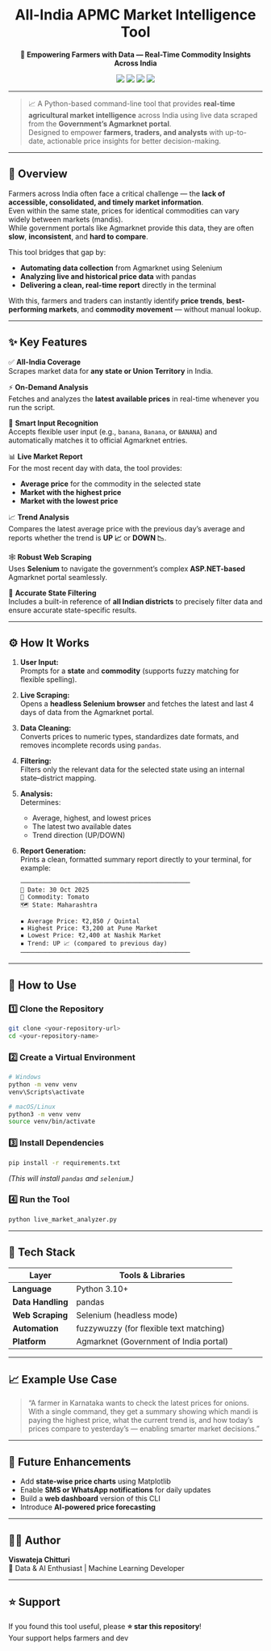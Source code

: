 <h1 align="center"> All-India APMC Market Intelligence Tool</h1>

<p align="center">
  🚜 <b>Empowering Farmers with Data — Real-Time Commodity Insights Across India</b>
</p>

<p align="center">
  <a href="https://www.python.org/"><img src="https://img.shields.io/badge/Python-3.10%2B-blue?logo=python&logoColor=white" /></a>
  <a href="https://pandas.pydata.org/"><img src="https://img.shields.io/badge/pandas-Data%20Analysis-blue?logo=pandas&logoColor=white" /></a>
  <a href="https://www.selenium.dev/"><img src="https://img.shields.io/badge/Selenium-Web%20Scraping-brightgreen?logo=selenium&logoColor=white" /></a>
  <a href="#"><img src="https://img.shields.io/badge/License-MIT-green.svg" /></a>
</p>

---

> 📈 A Python-based command-line tool that provides **real-time agricultural market intelligence** across India using live data scraped from the **Government’s Agmarknet portal**.  
> Designed to empower **farmers, traders, and analysts** with up-to-date, actionable price insights for better decision-making.

---

## 🧩 Overview

Farmers across India often face a critical challenge — the **lack of accessible, consolidated, and timely market information**.  
Even within the same state, prices for identical commodities can vary widely between markets (mandis).  
While government portals like Agmarknet provide this data, they are often **slow**, **inconsistent**, and **hard to compare**.

This tool bridges that gap by:
- **Automating data collection** from Agmarknet using Selenium  
- **Analyzing live and historical price data** with pandas  
- **Delivering a clean, real-time report** directly in the terminal  

With this, farmers and traders can instantly identify **price trends**, **best-performing markets**, and **commodity movement** — without manual lookup.

---

## ✨ Key Features

✅ **All-India Coverage**  
Scrapes market data for **any state or Union Territory** in India.  

⚡ **On-Demand Analysis**  
Fetches and analyzes the **latest available prices** in real-time whenever you run the script.  

🧠 **Smart Input Recognition**  
Accepts flexible user input (e.g., `banana`, `Banana`, or `BANANA`) and automatically matches it to official Agmarknet entries.  

📊 **Live Market Report**  
For the most recent day with data, the tool provides:
- **Average price** for the commodity in the selected state  
- **Market with the highest price**  
- **Market with the lowest price**  

📈 **Trend Analysis**  
Compares the latest average price with the previous day’s average and reports whether the trend is **UP 📈** or **DOWN 📉**.  

🕸️ **Robust Web Scraping**  
Uses **Selenium** to navigate the government’s complex **ASP.NET-based** Agmarknet portal seamlessly.  

🎯 **Accurate State Filtering**  
Includes a built-in reference of **all Indian districts** to precisely filter data and ensure accurate state-specific results.  

---

## ⚙️ How It Works

1. **User Input:**  
   Prompts for a **state** and **commodity** (supports fuzzy matching for flexible spelling).  

2. **Live Scraping:**  
   Opens a **headless Selenium browser** and fetches the latest and last 4 days of data from the Agmarknet portal.  

3. **Data Cleaning:**  
   Converts prices to numeric types, standardizes date formats, and removes incomplete records using `pandas`.  

4. **Filtering:**  
   Filters only the relevant data for the selected state using an internal state–district mapping.  

5. **Analysis:**  
   Determines:
   - Average, highest, and lowest prices  
   - The latest two available dates  
   - Trend direction (UP/DOWN)  

6. **Report Generation:**  
   Prints a clean, formatted summary report directly to your terminal, for example:

   ```
   ───────────────────────────────────────────────
   📅 Date: 30 Oct 2025
   🌾 Commodity: Tomato
   🗺️ State: Maharashtra

   ▪ Average Price: ₹2,850 / Quintal
   ▪ Highest Price: ₹3,200 at Pune Market
   ▪ Lowest Price: ₹2,400 at Nashik Market
   ▪ Trend: UP 📈 (compared to previous day)
   ───────────────────────────────────────────────
   ```

---

## 🚀 How to Use

### 1️⃣ Clone the Repository
```bash
git clone <your-repository-url>
cd <your-repository-name>
```

### 2️⃣ Create a Virtual Environment
```bash
# Windows
python -m venv venv
venv\Scripts\activate

# macOS/Linux
python3 -m venv venv
source venv/bin/activate
```

### 3️⃣ Install Dependencies
```bash
pip install -r requirements.txt
```

*(This will install `pandas` and `selenium`.)*

### 4️⃣ Run the Tool
```bash
python live_market_analyzer.py
```

---

## 🧰 Tech Stack

| Layer | Tools & Libraries |
|-------|-------------------|
| **Language** | Python 3.10+ |
| **Data Handling** | pandas |
| **Web Scraping** | Selenium (headless mode) |
| **Automation** | fuzzywuzzy (for flexible text matching) |
| **Platform** | Agmarknet (Government of India portal) |

---

## 📈 Example Use Case

> “A farmer in Karnataka wants to check the latest prices for onions.  
> With a single command, they get a summary showing which mandi is paying the highest price, what the current trend is, and how today’s prices compare to yesterday’s — enabling smarter market decisions.”

---

## 🧭 Future Enhancements

- Add **state-wise price charts** using Matplotlib  
- Enable **SMS or WhatsApp notifications** for daily updates  
- Build a **web dashboard** version of this CLI  
- Introduce **AI-powered price forecasting**  

---

## 👨‍💻 Author

**Viswateja Chitturi**  
💼 Data & AI Enthusiast | Machine Learning Developer  

---

## ⭐ Support

If you found this tool useful, please **⭐ star this repository**!  
Your support helps farmers and dev
